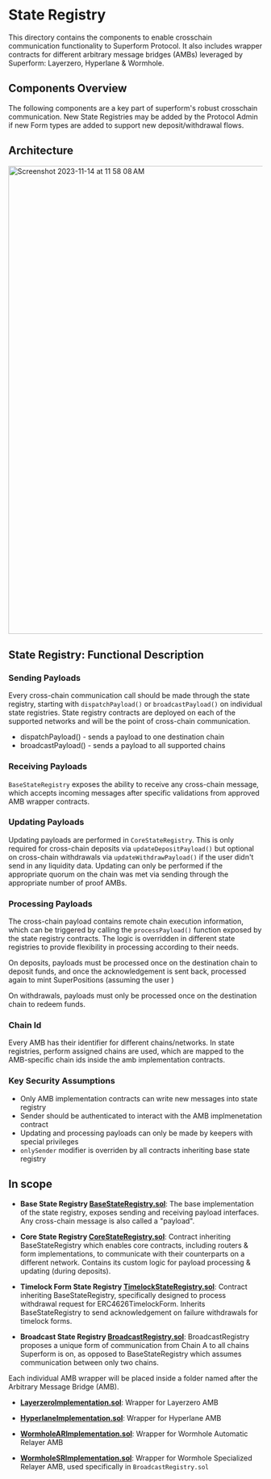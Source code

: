 # State Registry

This directory contains the components to enable crosschain communication functionality to Superform Protocol. It also includes wrapper contracts for different arbitrary message bridges (AMBs) leveraged by Superform: Layerzero, Hyperlane & Wormhole.

## Components Overview

The following components are a key part of superform's robust crosschain communication. New State Registries may be added by the Protocol Admin if new Form types are added to support new deposit/withdrawal flows. 

## Architecture

<img width="926" alt="Screenshot 2023-11-14 at 11 58 08 AM" src="https://github.com/superform-xyz/superform-core/assets/33469661/1ca6341a-d3f5-4b54-8758-596584dde9ca">

## State Registry: Functional Description

### Sending Payloads

Every cross-chain communication call should be made through the state registry, starting with `dispatchPayload()` or `broadcastPayload()` on individual state registries. State registry contracts are deployed on each of the supported networks and will be the point of cross-chain communication.

- dispatchPayload() - sends a payload to one destination chain
- broadcastPayload() - sends a payload to all supported chains

### Receiving Payloads

`BaseStateRegistry` exposes the ability to receive any cross-chain message, which accepts incoming messages after specific validations from approved AMB wrapper contracts.

### Updating Payloads

Updating payloads are performed in `CoreStateRegistry`. This is only required for cross-chain deposits via `updateDepositPayload()` but optional on cross-chain withdrawals via `updateWithdrawPayload()` if the user didn't send in any liquidity data. Updating can only be performed if the appropriate quorum on the chain was met via sending through the appropriate number of proof AMBs. 

### Processing Payloads

The cross-chain payload contains remote chain execution information, which can be triggered by calling the `processPayload()` function exposed by the state registry contracts. The logic is overridden in different state registries to provide flexibility in processing according to their needs. 

On deposits, payloads must be processed once on the destination chain to deposit funds, and once the acknowledgement is sent back, processed again to mint SuperPositions (assuming the user )

On withdrawals, payloads must only be processed once on the destination chain to redeem funds. 

### Chain Id

Every AMB has their identifier for different chains/networks. In state registries, perform assigned chains are used, which are mapped to the AMB-specific chain ids inside the amb implementation contracts.

### Key Security Assumptions
- Only AMB implementation contracts can write new messages into state registry
- Sender should be authenticated to interact with the AMB implmenetation contract
- Updating and processing payloads can only be made by keepers with special privileges
- `onlySender` modifier is overriden by all contracts inheriting base state registry

## In scope

- **Base State Registry [BaseStateRegistry.sol](./BaseStateRegistry.sol)**: The base implementation of the state registry, exposes sending and receiving payload interfaces. Any cross-chain message is also called a "payload".

- **Core State Registry [CoreStateRegistry.sol](./extensions/CoreStateRegistry.sol)**: Contract inheriting BaseStateRegistry which enables core contracts, including routers & form implementations, to communicate with their counterparts on a different network. Contains its custom logic for payload processing & updating (during deposits).

- **Timelock Form State Registry [TimelockStateRegistry.sol](./extensions/TimelockStateRegistry.sol)**: Contract inheriting BaseStateRegistry, specifically designed to process withdrawal request for ERC4626TimelockForm. Inherits BaseStateRegistry to send acknowledgement on failure withdrawals for timelock forms.

- **Broadcast State Registry [BroadcastRegistry.sol](./BroadcastRegistry.sol)**: BroadcastRegistry proposes a unique form of communication from Chain A to all chains Superform is on, as opposed to BaseStateRegistry which assumes communication between only two chains. 

Each individual AMB wrapper will be placed inside a folder named after the Arbitrary Message Bridge (AMB).

- **[LayerzeroImplementation.sol](./adapters/layerzero/Implementation.sol)**: Wrapper for Layerzero AMB

- **[HyperlaneImplementation.sol](./adapters/hyperlane/Implementation.sol)**: Wrapper for Hyperlane AMB

- **[WormholeARImplementation.sol](./adapters/wormhole/automatic-relayer/WormholeARImplementation.sol)**: Wrapper for Wormhole Automatic Relayer AMB

- **[WormholeSRImplementation.sol](./adapters/wormhole/specialized-relayer/WormholeSRImplementation.sol)**: Wrapper for Wormhole Specialized Relayer AMB, used specifically in `BroadcastRegistry.sol`
  
